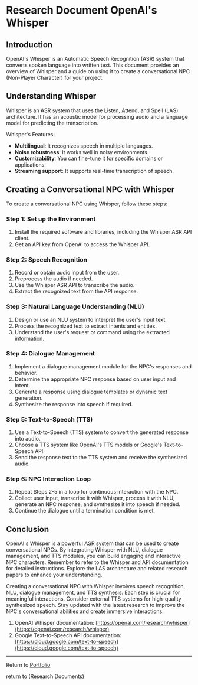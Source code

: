 # Research Document OpenAI's Whisper

## Introduction

OpenAI's Whisper is an Automatic Speech Recognition (ASR) system that converts spoken language into written text. This document provides an overview of Whisper and a guide on using it to create a conversational NPC (Non-Player Character) for your project.

## Understanding Whisper

Whisper is an ASR system that uses the Listen, Attend, and Spell (LAS) architecture. It has an acoustic model for processing audio and a language model for predicting the transcription.

Whisper's Features:

-   **Multilingual**: It recognizes speech in multiple languages.
-   **Noise robustness**: It works well in noisy environments.
-   **Customizability**: You can fine-tune it for specific domains or applications.
-   **Streaming support**: It supports real-time transcription of speech.

## Creating a Conversational NPC with Whisper

To create a conversational NPC using Whisper, follow these steps:

### Step 1: Set up the Environment

1.  Install the required software and libraries, including the Whisper ASR API client.
2.  Get an API key from OpenAI to access the Whisper API.

### Step 2: Speech Recognition

1.  Record or obtain audio input from the user.
2.  Preprocess the audio if needed.
3.  Use the Whisper ASR API to transcribe the audio.
4.  Extract the recognized text from the API response.

### Step 3: Natural Language Understanding (NLU)

1.  Design or use an NLU system to interpret the user's input text.
2.  Process the recognized text to extract intents and entities.
3.  Understand the user's request or command using the extracted information.

### Step 4: Dialogue Management

1.  Implement a dialogue management module for the NPC's responses and behavior.
2.  Determine the appropriate NPC response based on user input and intent.
3.  Generate a response using dialogue templates or dynamic text generation.
4.  Synthesize the response into speech if required.

### Step 5: Text-to-Speech (TTS)

1.  Use a Text-to-Speech (TTS) system to convert the generated response into audio.
2.  Choose a TTS system like OpenAI's TTS models or Google's Text-to-Speech API.
3.  Send the response text to the TTS system and receive the synthesized audio.

### Step 6: NPC Interaction Loop

1.  Repeat Steps 2-5 in a loop for continuous interaction with the NPC.
2.  Collect user input, transcribe it with Whisper, process it with NLU, generate an NPC response, and synthesize it into speech if needed.
3.  Continue the dialogue until a termination condition is met.

## Conclusion

OpenAI's Whisper is a powerful ASR system that can be used to create conversational NPCs. By integrating Whisper with NLU, dialogue management, and TTS modules, you can build engaging and interactive NPC characters. Remember to refer to the Whisper and API documentation for detailed instructions. Explore the LAS architecture and related research papers to enhance your understanding.

Creating a conversational NPC with Whisper involves speech recognition, NLU, dialogue management, and TTS synthesis. Each step is crucial for meaningful interactions. Consider external TTS systems for high-quality synthesized speech. Stay updated with the latest research to improve the NPC's conversational abilities and create immersive interactions.

1.  OpenAI Whisper documentation: [https://openai.com/research/whisper](https://openai.com/research/whisper)
2.  Google Text-to-Speech API documentation: [https://cloud.google.com/text-to-speech](https://cloud.google.com/text-to-speech)

--- 
Return to [Portfolio](../README.md)

return to (Research Documents)

